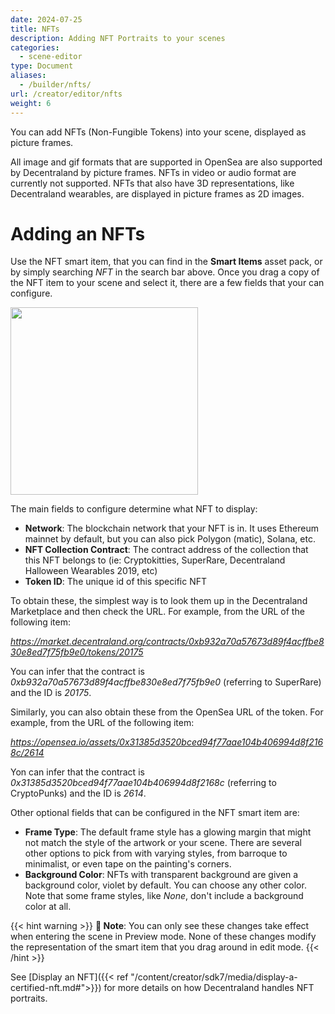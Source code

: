 ```yaml
---
date: 2024-07-25
title: NFTs
description: Adding NFT Portraits to your scenes
categories:
  - scene-editor
type: Document
aliases:
  - /builder/nfts/
url: /creator/editor/nfts
weight: 6
---
```


You can add NFTs (Non-Fungible Tokens) into your scene, displayed as picture frames.

All image and gif formats that are supported in OpenSea are also supported by Decentraland by picture frames. NFTs in video or audio format are currently not supported. NFTs that also have 3D representations, like Decentraland wearables, are displayed in picture frames as 2D images.

# Adding an NFTs

Use the NFT smart item, that you can find in the **Smart Items** asset pack, or by simply searching _NFT_ in the search bar above. Once you drag a copy of the NFT item to your scene and select it, there are a few fields that your can configure.

<img src="/images/editor/nft-item.png" width="300"/>

The main fields to configure determine what NFT to display:

- **Network**: The blockchain network that your NFT is in. It uses Ethereum mainnet by default, but you can also pick Polygon (matic), Solana, etc.
- **NFT Collection Contract**: The contract address of the collection that this NFT belongs to (ie: Cryptokitties, SuperRare, Decentraland Halloween Wearables 2019, etc)
- **Token ID**: The unique id of this specific NFT

To obtain these, the simplest way is to look them up in the Decentraland Marketplace and then check the URL. For example, from the URL of the following item:

_https://market.decentraland.org/contracts/0xb932a70a57673d89f4acffbe830e8ed7f75fb9e0/tokens/20175_

You can infer that the contract is _0xb932a70a57673d89f4acffbe830e8ed7f75fb9e0_ (referring to SuperRare) and the ID is _20175_.

Similarly, you can also obtain these from the OpenSea URL of the token. For example, from the URL of the following item:

_https://opensea.io/assets/0x31385d3520bced94f77aae104b406994d8f2168c/2614_

Yon can infer that the contract is _0x31385d3520bced94f77aae104b406994d8f2168c_ (referring to CryptoPunks) and the ID is _2614_.

Other optional fields that can be configured in the NFT smart item are:

- **Frame Type**: The default frame style has a glowing margin that might not match the style of the artwork or your scene. There are several other options to pick from with varying styles, from barroque to minimalist, or even tape on the painting's corners.
- **Background Color**: NFTs with transparent background are given a background color, violet by default. You can choose any other color. Note that some frame styles, like _None_, don't include a background color at all.

{{< hint warning >}}
**📔 Note**: You can only see these changes take effect when entering the scene in Preview mode. None of these changes modify the representation of the smart item that you drag around in edit mode.
{{< /hint >}}

See [Display an NFT]({{< ref "/content/creator/sdk7/media/display-a-certified-nft.md#">}}) for more details on how Decentraland handles NFT portraits.
